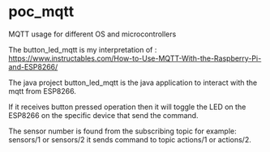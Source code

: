 # poc_mqtt
MQTT usage for different OS and microcontrollers

The button_led_mqtt is my interpretation of : https://www.instructables.com/How-to-Use-MQTT-With-the-Raspberry-Pi-and-ESP8266/

The java project button_led_mqtt is the java application to interact with the mqtt from ESP8266.

If it receives button pressed operation then it will toggle the LED on the ESP8266 on the specific device that send the command.

The sensor number is found from the subscribing topic for example: sensors/1 or sensors/2 it sends command to topic actions/1 or actions/2.